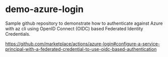 # demo-azure-login

Sample github repository to demonstrate how to authenticate against Azure with az cli using OpenID Connect (OIDC) based Federated Identity Credentials.

https://github.com/marketplace/actions/azure-login#configure-a-service-principal-with-a-federated-credential-to-use-oidc-based-authentication

